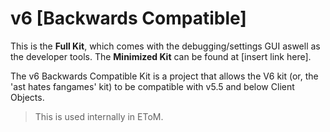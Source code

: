 # v6 [Backwards Compatible]
This is the **Full Kit**, which comes with the debugging/settings GUI aswell as the developer tools. The **Minimized Kit** can be found at [insert link here].

The v6 Backwards Compatible Kit is a project that allows the V6 kit (or, the 'ast hates fangames' kit) to be compatible with v5.5 and below Client Objects.

> This is used internally in EToM.